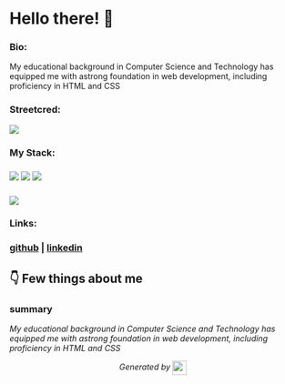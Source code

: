 
# Hello there! 👋


### Bio:

My educational background in Computer Science and Technology has equipped me with astrong foundation in web development, including proficiency in HTML and CSS
            

### Streetcred:

<a href="https://www.tublian.com/profile/yogesh3373?ss=true"><img src="https://rd3ps1doua.execute-api.us-east-1.amazonaws.com/dev/ft/profile/streetcred/badge/yogesh3373?type=without_score"></a>

### My Stack:

### <img src="https://rd3ps1doua.execute-api.us-east-1.amazonaws.com/dev/ft/profile/streetcred/github/tag/JavaScript"/> <img src="https://rd3ps1doua.execute-api.us-east-1.amazonaws.com/dev/ft/profile/streetcred/github/tag/Java"/> <img src="https://rd3ps1doua.execute-api.us-east-1.amazonaws.com/dev/ft/profile/streetcred/github/tag/Frontend"/>

### <img src="https://rd3ps1doua.execute-api.us-east-1.amazonaws.com/dev/ft/profile/streetcred/github/tag/Backend"/>

### 

### Links:

### <a href="https://www.github.com/yogesh3373">github</a> | <a href="https://www.linkedin.com/in/yogeshwar-p/">linkedin</a>

## 👇 Few things about me


<div>

            

### summary
*My educational background in Computer Science and Technology has equipped me with astrong foundation in web development, including proficiency in HTML and CSS*

            
</div>




<p align="center">
<i>Generated by <a href="https://www.tublian.com/"><img src="https://tublian-newsletter-assets.s3.amazonaws.com/just-logo.png" width="25" style="vertical-align: middle"/></i>
</p>
